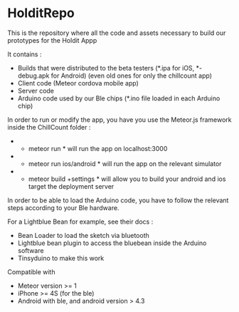 HolditRepo
==============

This is the repository where all the code and assets necessary to build our prototypes for the Holdit Appp

It contains :
- Builds that were distributed to the beta testers (*.ipa for iOS, *-debug.apk for Android) (even old ones for only the chillcount app)
- Client code (Meteor cordova mobile app)
- Server code
- Arduino code used by our Ble chips (*.ino file loaded in each Arduino chip)

In order to run or modify the app, you have you use the Meteor.js framework inside the ChillCount folder :
- * meteor run * will run the app on localhost:3000
- * meteor run ios/android * will run the app on the relevant simulator
- * meteor build +settings * will allow you to build your android and ios target the deployment server 

In order to be able to load the Arduino code, you have to follow the relevant steps according to your Ble hardware.

For a Lightblue Bean for example, see their docs :
- Bean Loader to load the sketch via bluetooth
- Lightblue bean plugin to access the bluebean inside the Arduino software
- Tinsyduino to make this work

Compatible with
- Meteor version >= 1
- iPhone >= 4S (for the ble)
- Android with ble, and android version > 4.3




